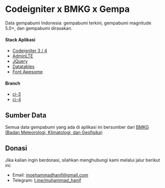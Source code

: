 # Codeigniter x BMKG x Gempa

Data gempabumi Indonesia: gempabumi terkini, gempabumi magnitude 5.0+, dan gempabumi dirasakan.

#### Stack Aplikasi

- [Codeigniter 3 / 4](https://codeigniter.com/)
- [AdminLTE](https://adminlte.io/)
- [JQuery](https://jquery.com/)
- [Datatables](https://datatables.net/)
- [Font Awesome](https://fontawesome.com/)

#### Branch

- [ci-3](https://github.com/muhammadhanif/codeigniter-bmkg-gempa/tree/ci-3)
- [ci-4](https://github.com/muhammadhanif/codeigniter-bmkg-gempa/tree/ci-4)

## Sumber Data

Semua data gempabumi yang ada di aplikasi ini bersumber dari [BMKG (Badan Meteorologi, Klimatologi, dan Geofisika)](https://data.bmkg.go.id/gempabumi/)

## Donasi

Jika kalian ingin berdonasi, silahkan menghubungi kami melalui jalur berikut ini:

- Email: moehammadhanif@gmail.com
- Telegram: [t.me/muhammad_hanif](https://t.me/muhammad_hanif)
